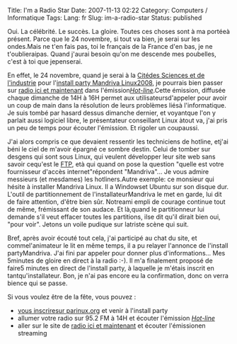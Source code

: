 Title: I'm a Radio Star
Date: 2007-11-13 02:22
Category: Computers / Informatique
Tags:
Lang: fr
Slug: im-a-radio-star
Status: published

Oui. La célébrité. Le succès. La gloire. Toutes ces choses sont à ma portéeà présent. Parce que le 24 novembre, si tout va bien, je serai sur les ondes.Mais ne t'en fais pas, toi le français de la France d'en bas, je ne t'oublieraipas. Quand j'aurai besoin qu'on me descende mes poubelles, c'est à toi que jepenserai.

En effet, le 24 novembre, quand je serai à la [Citédes Sciences et de l'industrie](\%22http://fr.wikipedia.org/wiki/Cit%C3%A9_des_sciences_et_de_l%27industrie\%22) pour l'[install party Mandriva Linux2008](\%22http://wiki.mandriva.com/fr/Install_Party_2008\%22), je pourrais bien passer sur [radio ici et maintenant](\%22http://icietmaintenant.com/\%22) dans l'émission[*Hot-line*](\%22http://icietmaintenant.info/emissions.php?idNouvelle=8\%22).Cette émission, diffusée chaque dimanche de 14H à 16H permet aux utilisateursd'appeler pour avoir un coup de main dans la résolution de leurs problèmes liésà l'informatique. Je suis tombé par hasard dessus dimanche dernier, et voyantque l'on y parlait aussi logiciel libre, le présentateur conseillant Linux àtout va, j'ai pris un peu de temps pour écouter l'émission. Et rigoler un coupaussi.

J'ai alors compris ce que devaient ressentir les techniciens de hotline, etj'ai béni le ciel de m'avoir épargné ce sombre destin. Celui de tomber sur desgens qui sont sous Linux, qui veulent développer leur site web sans savoir cequ'est le [FTP](\%22http://fr.wikipedia.org/wiki/Ftp\%22), età qui quand on pose la question "quelle est votre fournisseur d'accès internet"répondent "Mandriva"... Je vous admire messieurs (et mesdames) les hotliners.Autre exemple: ce monsieur qui hésite à installer Mandriva Linux. Il a Windowset Ubuntu sur son disque dur. L'outil de partitionnement de l'installateurMandriva le met en garde, lui dit de faire attention, d'être bien sûr. Notreami empli de courage continue tout de même, frémissant de son audace. Et là,quand le partitionneur lui demande s'il veut effacer toutes les partitions, ilse dit qu'il dirait bien oui, "pour voir". Jetons un voile pudique sur latriste scène qui suit.

Bref, après avoir écouté tout cela, j'ai participé au chat du site, et commel'animateur le lit en même temps, il a pu relayer l'annonce de l'install partyMandriva. J'ai fini par appeler pour donner plus d'informations... Mes 5minutes de gloire en direct à la radio :-). Il m'a finalement proposé de faire5 minutes en direct de l'install party, à laquelle je m'étais inscrit en tantqu'installateur. Bon, je n'ai pas encore eu la confirmation, donc on verra bience qui se passe.

Si vous voulez être de la fête, vous pouvez :

-   [vous inscriresur parinux.org](\%22http://www.parinux.org/events/install-party-mandriva-linux-2008\%22) et venir à l'install party
-   allumer votre radio sur 95.2 FM à 14H et écouter l'émission [*Hot-line*](\%22http://icietmaintenant.info/emissions.php?idNouvelle=8\%22)
-   aller sur le site de [radio ici et maintenant](\%22http://icietmaintenant.com/\%22) et écouter l'émissionen streaming

